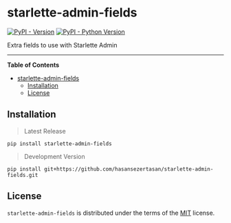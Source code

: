 # starlette-admin-fields

[![PyPI - Version](https://img.shields.io/pypi/v/starlette-admin-fields.svg)](https://pypi.org/project/starlette-admin-fields)
[![PyPI - Python Version](https://img.shields.io/pypi/pyversions/starlette-admin-fields.svg)](https://pypi.org/project/starlette-admin-fields)

Extra fields to use with Starlette Admin

-----

**Table of Contents**

- [starlette-admin-fields](#starlette-admin-fields)
  - [Installation](#installation)
  - [License](#license)

## Installation

> Latest Release

```console
pip install starlette-admin-fields
```

> Development Version

```console
pip install git+https://github.com/hasansezertasan/starlette-admin-fields.git
```

## License

`starlette-admin-fields` is distributed under the terms of the [MIT](https://spdx.org/licenses/MIT.html) license.
